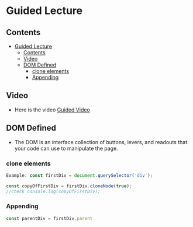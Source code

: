 # Guided Lecture

## Contents

- [Guided Lecture](#guided-lecture)
  - [Contents](#contents)
  - [Video](#video)
  - [DOM Defined](#dom-defined)
    - [clone elements](#clone-elements)
    - [Appending](#appending)

## Video

- Here is the video [Guided Video](https://www.youtube.com/watch?v=XydfZvsoOJw&t=7s)

## DOM Defined

- The DOM is an interface collection of buttons, levers, and readouts that your code can use to manipulate the page.
  
### clone elements

```javascript
Example: const firstDiv = document.querySelector('div');

const copyOfFirstDiv = firstDiv.cloneNode(true);
//check console.log(copyOfFirstDiv);
```

### Appending

```javascript
const parentDiv = firstDiv.parent
```

